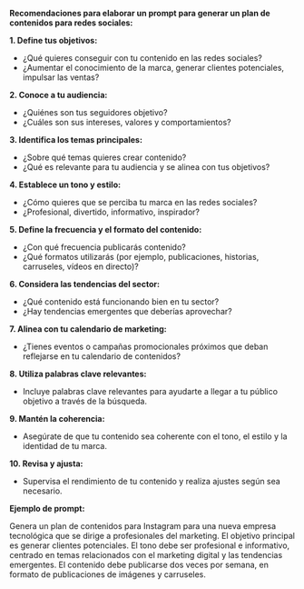 **Recomendaciones para elaborar un prompt para generar un plan de contenidos para redes sociales:**

**1. Define tus objetivos:**
* ¿Qué quieres conseguir con tu contenido en las redes sociales?
* ¿Aumentar el conocimiento de la marca, generar clientes potenciales, impulsar las ventas?

**2. Conoce a tu audiencia:**
* ¿Quiénes son tus seguidores objetivo?
* ¿Cuáles son sus intereses, valores y comportamientos?

**3. Identifica los temas principales:**
* ¿Sobre qué temas quieres crear contenido?
* ¿Qué es relevante para tu audiencia y se alinea con tus objetivos?

**4. Establece un tono y estilo:**
* ¿Cómo quieres que se perciba tu marca en las redes sociales?
* ¿Profesional, divertido, informativo, inspirador?

**5. Define la frecuencia y el formato del contenido:**
* ¿Con qué frecuencia publicarás contenido?
* ¿Qué formatos utilizarás (por ejemplo, publicaciones, historias, carruseles, vídeos en directo)?

**6. Considera las tendencias del sector:**
* ¿Qué contenido está funcionando bien en tu sector?
* ¿Hay tendencias emergentes que deberías aprovechar?

**7. Alinea con tu calendario de marketing:**
* ¿Tienes eventos o campañas promocionales próximos que deban reflejarse en tu calendario de contenidos?

**8. Utiliza palabras clave relevantes:**
* Incluye palabras clave relevantes para ayudarte a llegar a tu público objetivo a través de la búsqueda.

**9. Mantén la coherencia:**
* Asegúrate de que tu contenido sea coherente con el tono, el estilo y la identidad de tu marca.

**10. Revisa y ajusta:**
* Supervisa el rendimiento de tu contenido y realiza ajustes según sea necesario.

**Ejemplo de prompt:**

Genera un plan de contenidos para Instagram para una nueva empresa tecnológica que se dirige a profesionales del marketing. El objetivo principal es generar clientes potenciales. El tono debe ser profesional e informativo, centrado en temas relacionados con el marketing digital y las tendencias emergentes. El contenido debe publicarse dos veces por semana, en formato de publicaciones de imágenes y carruseles.